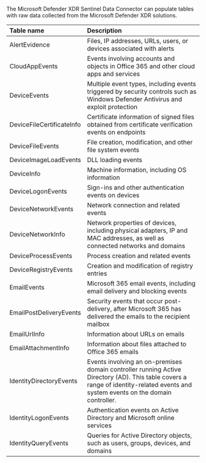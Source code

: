 The Microsoft Defender XDR Sentinel Data Connector can populate tables with raw data collected from the Microsoft Defender XDR solutions.


| Table name| Description|
| :--- | :--- |
| AlertEvidence| Files, IP addresses, URLs, users, or devices associated with alerts|
| CloudAppEvents| Events involving accounts and objects in Office 365 and other cloud apps and services|
| DeviceEvents| Multiple event types, including events triggered by security controls such as Windows Defender Antivirus and exploit protection|
| DeviceFileCertificateInfo| Certificate information of signed files obtained from certificate verification events on endpoints|
| DeviceFileEvents| File creation, modification, and other file system events|
| DeviceImageLoadEvents| DLL loading events|
| DeviceInfo| Machine information, including OS information|
| DeviceLogonEvents| Sign-ins and other authentication events on devices|
| DeviceNetworkEvents| Network connection and related events|
| DeviceNetworkInfo| Network properties of devices, including physical adapters, IP and MAC addresses, as well as connected networks and domains|
| DeviceProcessEvents| Process creation and related events|
| DeviceRegistryEvents| Creation and modification of registry entries|
| EmailEvents| Microsoft 365 email events, including email delivery and blocking events|
| EmailPostDeliveryEvents| Security events that occur post-delivery, after Microsoft 365 has delivered the emails to the recipient mailbox|
| EmailUrlInfo| Information about URLs on emails|
|EmailAttachmentInfo| Information about files attached to Office 365 emails|
| IdentityDirectoryEvents| Events involving an on-premises domain controller running Active Directory (AD). This table covers a range of identity-related events and system events on the domain controller.|
| IdentityLogonEvents| Authentication events on Active Directory and Microsoft online services|
| IdentityQueryEvents| Queries for Active Directory objects, such as users, groups, devices, and domains|


